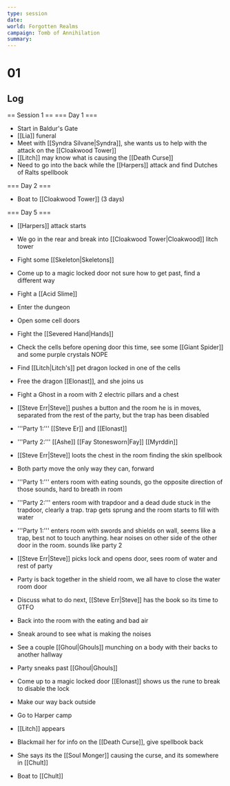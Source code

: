 ```yaml
---
type: session
date:
world: Forgotten Realms
campaign: Tomb of Annihilation
summary:
---
```


# 01

## Log
== Session 1 ==
=== Day 1 ===
* Start in Baldur's Gate
* [[Lia]] funeral 
* Meet with [[Syndra Silvane|Syndra]], she wants us to help with the attack on the [[Cloakwood Tower]]
* [[Litch]] may know what is causing the [[Death Curse]]
* Need to go into the back while the [[Harpers]] attack and find Dutches of Ralts spellbook

=== Day 2 ===
* Boat to [[Cloakwood Tower]] (3 days)

=== Day 5 ===
* [[Harpers]] attack starts
* We go in the rear and break into [[Cloakwood Tower|Cloakwood]] litch tower
* Fight some [[Skeleton|Skeletons]]
* Come up to a magic locked door not sure how to get past, find a different way  
* Fight a [[Acid Slime]]
* Enter the dungeon 
* Open some cell doors 
* Fight the [[Severed Hand|Hands]] 
* Check the cells before opening door this time, see some [[Giant Spider]] and some purple crystals NOPE
* Find [[Litch|Litch's]] pet dragon locked in one of the cells
* Free the dragon [[Elonast]], and she joins us 
* Fight a Ghost in a room with 2 electric pillars and a chest 
* [[Steve Err|Steve]] pushes a button and the room he is in moves, separated from the rest of the party, but the trap has been disabled
 * '''Party 1:''' [[Steve Er]] and [[Elonast]]
 * '''Party 2:''' [[Ashe]] [[Fay Stonesworn|Fay]] [[Myrddin]] 
* [[Steve Err|Steve]] loots the chest in the room finding the skin spellbook
* Both party move the only way they can, forward
* '''Party 1:''' enters room with eating sounds, go the opposite direction of those sounds, hard to breath in room
* '''Party 2:''' enters room with trapdoor and a dead dude stuck in the trapdoor, clearly a trap. trap gets sprung and the  room starts to fill with water
* '''Party 1:''' enters room with swords and shields on wall, seems like a trap, best not to touch anything. hear noises on other side of the other door in the room. sounds like party 2 
* [[Steve Err|Steve]] picks lock and opens door, sees room of water and rest of party 
* Party is back together in the shield room, we all have to close the water room door
* Discuss what to do next, [[Steve Err|Steve]] has the book so its time to GTFO
* Back into the room with the eating and bad air
* Sneak around to see what is making the noises
* See a couple [[Ghoul|Ghouls]] munching on a body with their backs to another hallway
* Party sneaks past [[Ghoul|Ghouls]] 
* Come up to a magic locked door [[Elonast]] shows us the rune to break to disable the lock 
* Make our way back outside 
* Go to Harper camp
* [[Litch]] appears 
* Blackmail her for info on the [[Death Curse]], give spellbook back
* She says its the [[Soul Monger]] causing the curse, and its somewhere in [[Chult]]
   
* Boat to [[Chult]]
